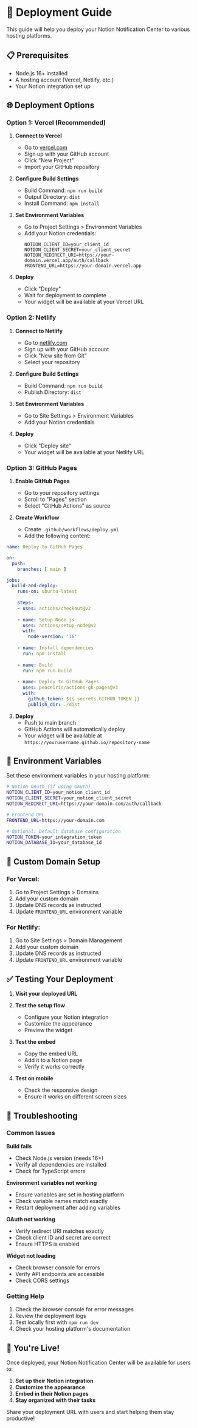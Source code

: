 # 🚀 Deployment Guide

This guide will help you deploy your Notion Notification Center to various hosting platforms.

## 📋 Prerequisites

- Node.js 16+ installed
- A hosting account (Vercel, Netlify, etc.)
- Your Notion integration set up

## 🌐 Deployment Options

### Option 1: Vercel (Recommended)

1. **Connect to Vercel**
   - Go to [vercel.com](https://vercel.com)
   - Sign up with your GitHub account
   - Click "New Project"
   - Import your GitHub repository

2. **Configure Build Settings**
   - Build Command: `npm run build`
   - Output Directory: `dist`
   - Install Command: `npm install`

3. **Set Environment Variables**
   - Go to Project Settings > Environment Variables
   - Add your Notion credentials:
     ```
     NOTION_CLIENT_ID=your_client_id
     NOTION_CLIENT_SECRET=your_client_secret
     NOTION_REDIRECT_URI=https://your-domain.vercel.app/auth/callback
     FRONTEND_URL=https://your-domain.vercel.app
     ```

4. **Deploy**
   - Click "Deploy"
   - Wait for deployment to complete
   - Your widget will be available at your Vercel URL

### Option 2: Netlify

1. **Connect to Netlify**
   - Go to [netlify.com](https://netlify.com)
   - Sign up with your GitHub account
   - Click "New site from Git"
   - Select your repository

2. **Configure Build Settings**
   - Build Command: `npm run build`
   - Publish Directory: `dist`

3. **Set Environment Variables**
   - Go to Site Settings > Environment Variables
   - Add your Notion credentials

4. **Deploy**
   - Click "Deploy site"
   - Your widget will be available at your Netlify URL

### Option 3: GitHub Pages

1. **Enable GitHub Pages**
   - Go to your repository settings
   - Scroll to "Pages" section
   - Select "GitHub Actions" as source

2. **Create Workflow**
   - Create `.github/workflows/deploy.yml`
   - Add the following content:

```yaml
name: Deploy to GitHub Pages

on:
  push:
    branches: [ main ]

jobs:
  build-and-deploy:
    runs-on: ubuntu-latest
    
    steps:
    - uses: actions/checkout@v2
    
    - name: Setup Node.js
      uses: actions/setup-node@v2
      with:
        node-version: '16'
        
    - name: Install dependencies
      run: npm install
      
    - name: Build
      run: npm run build
      
    - name: Deploy to GitHub Pages
      uses: peaceiris/actions-gh-pages@v3
      with:
        github_token: ${{ secrets.GITHUB_TOKEN }}
        publish_dir: ./dist
```

3. **Deploy**
   - Push to main branch
   - GitHub Actions will automatically deploy
   - Your widget will be available at `https://yourusername.github.io/repository-name`

## 🔧 Environment Variables

Set these environment variables in your hosting platform:

```bash
# Notion OAuth (if using OAuth)
NOTION_CLIENT_ID=your_notion_client_id
NOTION_CLIENT_SECRET=your_notion_client_secret
NOTION_REDIRECT_URI=https://your-domain.com/auth/callback

# Frontend URL
FRONTEND_URL=https://your-domain.com

# Optional: Default database configuration
NOTION_TOKEN=your_integration_token
NOTION_DATABASE_ID=your_database_id
```

## 🎯 Custom Domain Setup

### For Vercel:
1. Go to Project Settings > Domains
2. Add your custom domain
3. Update DNS records as instructed
4. Update `FRONTEND_URL` environment variable

### For Netlify:
1. Go to Site Settings > Domain Management
2. Add your custom domain
3. Update DNS records as instructed
4. Update `FRONTEND_URL` environment variable

## ✅ Testing Your Deployment

1. **Visit your deployed URL**
2. **Test the setup flow**
   - Configure your Notion integration
   - Customize the appearance
   - Preview the widget

3. **Test the embed**
   - Copy the embed URL
   - Add it to a Notion page
   - Verify it works correctly

4. **Test on mobile**
   - Check the responsive design
   - Ensure it works on different screen sizes

## 🐛 Troubleshooting

### Common Issues

**Build fails**
- Check Node.js version (needs 16+)
- Verify all dependencies are installed
- Check for TypeScript errors

**Environment variables not working**
- Ensure variables are set in hosting platform
- Check variable names match exactly
- Restart deployment after adding variables

**OAuth not working**
- Verify redirect URI matches exactly
- Check client ID and secret are correct
- Ensure HTTPS is enabled

**Widget not loading**
- Check browser console for errors
- Verify API endpoints are accessible
- Check CORS settings

### Getting Help

1. Check the browser console for error messages
2. Review the deployment logs
3. Test locally first with `npm run dev`
4. Check your hosting platform's documentation

## 🎉 You're Live!

Once deployed, your Notion Notification Center will be available for users to:

1. **Set up their Notion integration**
2. **Customize the appearance**
3. **Embed in their Notion pages**
4. **Stay organized with their tasks**

Share your deployment URL with users and start helping them stay productive!
